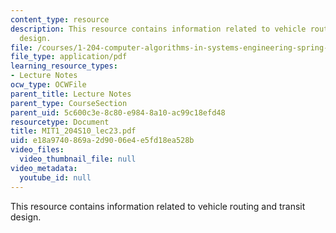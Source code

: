 ```yaml
---
content_type: resource
description: This resource contains information related to vehicle routing and transit
  design.
file: /courses/1-204-computer-algorithms-in-systems-engineering-spring-2010/e18a9740869a2d9006e4e5fd18ea528b_MIT1_204S10_lec23.pdf
file_type: application/pdf
learning_resource_types:
- Lecture Notes
ocw_type: OCWFile
parent_title: Lecture Notes
parent_type: CourseSection
parent_uid: 5c600c3e-8c80-e984-8a10-ac99c18efd48
resourcetype: Document
title: MIT1_204S10_lec23.pdf
uid: e18a9740-869a-2d90-06e4-e5fd18ea528b
video_files:
  video_thumbnail_file: null
video_metadata:
  youtube_id: null
---
```

This resource contains information related to vehicle routing and transit design.

